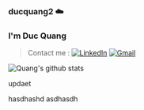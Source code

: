 ### ducquang2 ☁️

<h3>I'm Duc Quang</h3>

> Contact me : [![LinkedIn](https://img.shields.io/badge/-LINKEDIN-0077B5?style=for-the-badge&logo=linkedin&logoColor=white)](https://www.linkedin.com/in/duc-quang/) [![Gmail](https://img.shields.io/badge/Gmail-D14836?style=for-the-badge&logo=gmail&logoColor=white)](mailto:nducquangg@gmail.com)

![Quang's github stats](https://readme-stats-fawn-iota.vercel.app/api?username=ducquang2&include_all_commits=true&theme=gotham)

updaet

hasdhashd
asdhasdh

